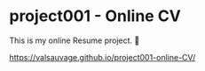 # project001 - Online CV
This is my online Resume project. 📄

https://valsauvage.github.io/project001-online-CV/
